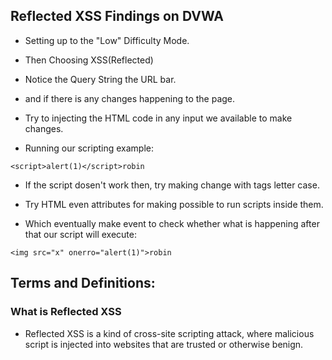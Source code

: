 ## Reflected XSS Findings on DVWA

- Setting up to the "Low" Difficulty Mode.

- Then Choosing XSS(Reflected)

- Notice the Query String the URL bar.

- and if there is any changes happening to the page.

- Try to injecting the HTML code in any input we available to make changes.

- Running our scripting example:

```
<script>alert(1)</script>robin
```

- If the script dosen't work then, try making change with tags letter case.

- Try HTML even attributes for making possible to run scripts inside them.

- Which eventually make event to check whether what is happening after that our script will execute:

```
<img src="x" onerro="alert(1)">robin
```

## Terms and Definitions:

### What is Reflected XSS

- Reflected XSS is a kind of cross-site scripting attack, where malicious script is injected into websites that are trusted or otherwise benign.



